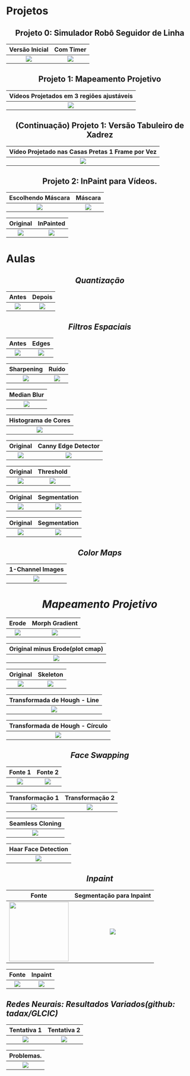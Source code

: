 Projetos
=============================



##  <center> Projeto 0: Simulador Robô Seguidor de Linha </center>
Versão Inicial | Com Timer 
:-------------------------:|:-------------------------:
![](ReadMeImages/8_1.png) |  ![](ReadMeImages/8_2.png) 



##  <center> Projeto 1: Mapeamento Projetivo </center>
Vídeos Projetados em 3 regiões ajustáveis|
:-------------------------:|
![](ReadMeImages/Projeto2.png) |  


##  <center> (Continuação) Projeto 1: Versão Tabuleiro de Xadrez </center>
Vídeo Projetado nas Casas Pretas 1 Frame por Vez|
:-------------------------:|
![](ReadMeImages/Projeto2_2aula.png) |


##  <center> Projeto 2: InPaint para Vídeos. </center>
Escolhendo Máscara | Máscara 
:-------------------------:|:-------------------------:
![](ReadMeImages/21_1.png) |  ![](ReadMeImages/21_2.png) 



Original | InPainted 
:-------------------------:|:-------------------------:
![](ReadMeImages/21_3.png) |  ![](ReadMeImages/21_4.png) 


# Aulas

## <center> <i> Quantização </center> 

Antes             |  Depois
:-------------------------:|:-------------------------:
![](ReadMeImages/1_1.png) |  ![](ReadMeImages/1_2.png)



## <center> Filtros Espaciais </center> 

Antes             |  Edges
:-------------------------:|:-------------------------:
![](ReadMeImages/2_1.png) |  ![](ReadMeImages/2_2.png) 


Sharpening             |  Ruído
:-------------------------:|:-------------------------:
![](ReadMeImages/2_3.png) |  ![](ReadMeImages/2_4.png) 

Median Blur             |  
:-------------------------:|
![](ReadMeImages/2_5.png) |  


Histograma de Cores         |  
:-------------------------:|
![](ReadMeImages/3_1.png) |  


Original             |  Canny Edge Detector
:-------------------------:|:-------------------------:
![](ReadMeImages/4_1.jpg) |  ![](ReadMeImages/4_2.jpg) 



Original             |  Threshold
:-------------------------:|:-------------------------:
![](ReadMeImages/2_1.png) |  ![](ReadMeImages/5_1.png) 


Original             |  Segmentation
:-------------------------:|:-------------------------:
![](ReadMeImages/6_1.png) |  ![](ReadMeImages/6_2.png) 


Original             |  Segmentation
:-------------------------:|:-------------------------:
![](ReadMeImages/7_1.png) |  ![](ReadMeImages/7_2.png) 



##  <center> <i> Color Maps
1-Channel Images|
:-------------------------:|
![](ReadMeImages/13_3.png) |

# <center> <i> Mapeamento Projetivo
Erode             |  Morph Gradient
:-------------------------:|:-------------------------:
![](ReadMeImages/13_1.png) |  ![](ReadMeImages/13_2.png) 


Original minus Erode(plot cmap)|
:-------------------------:|
![](ReadMeImages/13_4.png) |


Original             |  Skeleton
:-------------------------:|:-------------------------:
![](ReadMeImages/13_6.png) |  ![](ReadMeImages/13_5.png) 


Transformada de Hough - Line|
:-------------------------:|
![](ReadMeImages/14_1.png) |


Transformada de Hough - Círculo|
:-------------------------:|
![](ReadMeImages/15_1.png) |


## <center> Face Swapping

Fonte 1             |  Fonte 2
:-------------------------:|:-------------------------:
![](ReadMeImages/16_1.jpeg) |  ![](ReadMeImages/16_2.jpeg) 


Transformação 1            |  Transformação 2
:-------------------------:|:-------------------------:
![](ReadMeImages/16_3.jpg) |  ![](ReadMeImages/16_4.jpg) 


Seamless Cloning|
:-------------------------:|
![](ReadMeImages/16_5.png) |



Haar Face Detection|
:-------------------------:|
![](ReadMeImages/17_1.png) |


## <center> Inpaint

Fonte           |  Segmentação para Inpaint
:-------------------------:|:-------------------------:
<img src="ReadMeImages/19_1.png" width="160"> |  ![](ReadMeImages/19_2.png) 



Fonte           |  Inpaint
:-------------------------:|:-------------------------:
![](ReadMeImages/19_3.png) |  ![](ReadMeImages/19_4.png) 



## Redes Neurais: Resultados Variados(github: tadax/GLCIC)


Tentativa 1           |  Tentativa 2
:-------------------------:|:-------------------------:
![](ReadMeImages/20_1.jpg) |  ![](ReadMeImages/20_2.jpg) 


Problemas. |
:-------------------------:|
![](ReadMeImages/20_3.jpg) |

